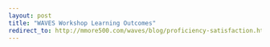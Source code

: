 ```yaml
---
layout: post
title: "WAVES Workshop Learning Outcomes"
redirect_to: http://mmore500.com/waves/blog/proficiency-satisfaction.html
---
```


